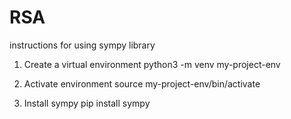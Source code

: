 # RSA
instructions for using sympy library

1. Create a virtual environment 
python3 -m venv my-project-env

2. Activate environment
source my-project-env/bin/activate

3. Install sympy
pip install sympy

